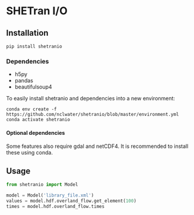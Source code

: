 # SHETran I/O

## Installation

```
pip install shetranio
```

### Dependencies
  - h5py
  - pandas
  - beautifulsoup4
 
To easily install shetranio and dependencies into a new environment:

```
conda env create -f https://github.com/nclwater/shetranio/blob/master/environment.yml
conda activate shetranio
```

#### Optional dependencies

Some features also require gdal and netCDF4. It is recommended to install these using conda.

## Usage

```python
from shetranio import Model

model = Model('library_file.xml')
values = model.hdf.overland_flow.get_element(100)
times = model.hdf.overland_flow.times

```
